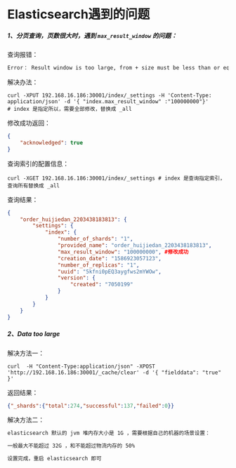 # Elasticsearch遇到的问题

##### 1、分页查询，页数很大时，遇到 `max_result_window` 的问题：

查询报错：

```reStructuredText
Error： Result window is too large, from + size must be less than or equal to: [10000] but was [32900]. See the scroll api for a more efficient way to request large data sets. This limit can be set by changing the [index.max_result_window] index level setting.
```

解决办法：

```shell
curl -XPUT 192.168.16.186:30001/index/_settings -H 'Content-Type: application/json' -d '{ "index.max_result_window" :"100000000"}'
# index 是指定所以，需要全部修改，替换成 _all
```

修改成功返回：

```json
{
    "acknowledged": true
}
```



查询索引的配置信息：

```shell
curl -XGET 192.168.16.186:30001/index/_settings # index 是查询指定索引，查询所有替换成 _all
```

查询结果：

```json
{
    "order_huijiedan_2203438183813": {
        "settings": {
            "index": {
                "number_of_shards": "1",
                "provided_name": "order_huijiedan_2203438183813",
                "max_result_window": "100000000", #修改成功
                "creation_date": "1586923057123",
                "number_of_replicas": "1",
                "uuid": "5kfni0pEQ3aygfws2mYWOw",
                "version": {
                    "created": "7050199"
                }
            }
        }
    }
}
```



##### 2、Data too large

解决方法一：

```shell
curl  -H "Content-Type:application/json" -XPOST 'http://192.168.16.186:30001/_cache/clear' -d '{ "fielddata": "true" }'
```

返回结果：

```json
{"_shards":{"total":274,"successful":137,"failed":0}}
```

解决方法二：

```html
elasticsearch 默认的 jvm 堆内存大小是 1G ，需要根据自己的机器的场景设置：

一般最大不能超过 32G ，和不能超过物流内存的 50%

设置完成，重启 elasticsearch 即可
```

